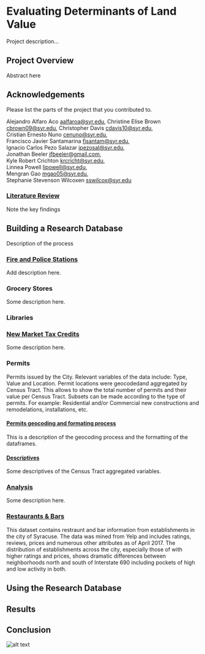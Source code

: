 # Evaluating Determinants of Land Value

Project description...

## Project Overview

Abstract here

## Acknowledgements

Please list the parts of the project that you contributed to.

Alejandro Alfaro Aco <aalfaroa@syr.edu>,
Christine Elise Brown <cbrown09@syr.edu>,
Christopher Davis <cdavis10@syr.edu>,  
Cristian Ernesto Nuno <cenuno@syr.edu>,  
Francisco Javier Santamarina <fjsantam@syr.edu>,  
Ignacio Carlos Pezo Salazar <ipezosal@syr.edu>,  
Jonathan Beeler <jfbeeler@gmail.com>,  
Kyle Robert Crichton <krcricht@syr.edu>,  
Linnea Powell <lipowell@syr.edu>,  
Mengran Gao <mgao05@syr.edu>,  
Stephanie Stevenson Wilcoxen <sswilcox@syr.edu>  



### [Literature Review](litreview.md)

Note the key findings

## Building a Research Database

Description of the process

### [Fire and Police Stations](firepolice.html)

Add description here.

### Grocery Stores

Some description here.

### Libraries

### [New Market Tax Credits](Compile-Datasets.html)  

Some description here.

### Permits
Permits issued by the City. Relevant variables of the data include: Type, Value and Location. 
Permit locations were geocodedand aggregated by Census Tract. This allows to show the total number of permits and their value per Census Tract. Subsets can be made according to the type of permits. For example: Residential and/or Commercial new constructions and remodelations, installations, etc.

#### [Permits geocoding and formating process](Permits_Wrangling.html)  
This is a description of the geocoding process and the formatting of the dataframes.

#### [Descriptives](Permits_Descriptives.html)
Some descriptives of the Census Tract aggregated variables.

### [Analysis](Compile-Datasets.html)  

Some description here.

### [Restaurants & Bars](Aggregate_Yelp_Data.html)
This dataset contains restraunt and bar information from establishments in the city of Syracuse.  The data was mined from Yelp and includes ratings, reviews, prices and numerous other attributes as of April 2017.  The distribution of establishments across the city, especially those of with higher ratings and prices, shows dramatic differences between neighborhoods north and south of Interstate 690 including pockets of high and low activity in both. 

## Using the Research Database

## Results

## Conclusion



![alt text](http://research.kraeutli.com/wp-content/uploads/2013/11/artist-bubbles-closeup-1024x573.png)
